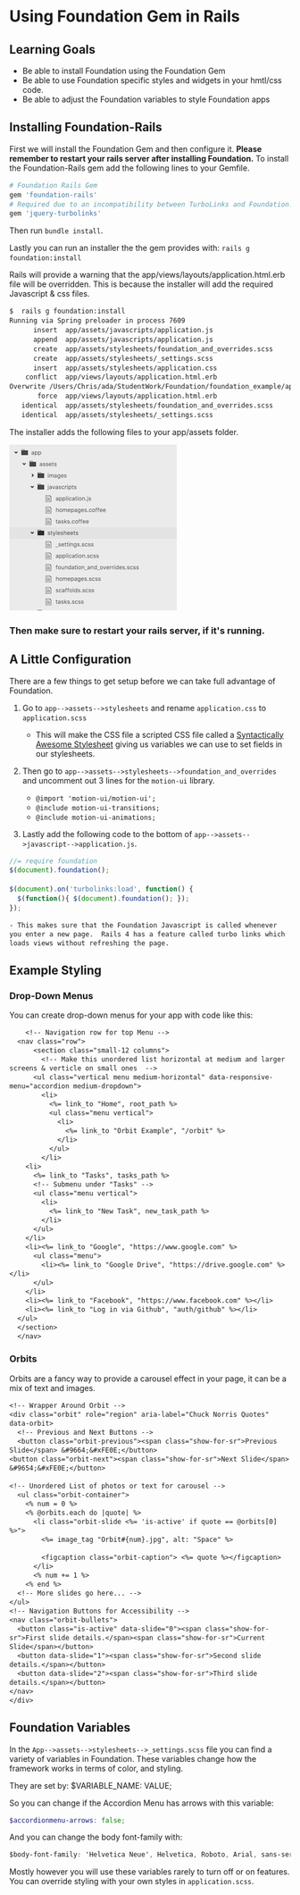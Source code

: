 
# Using Foundation Gem in Rails

## Learning Goals
-  Be able to install Foundation using the Foundation Gem
-  Be able to use Foundation specific styles and widgets in your hmtl/css code.
-  Be able to adjust the Foundation variables to style Foundation apps

## Installing Foundation-Rails

First we will install the Foundation Gem and then configure it.  **Please remember to restart your rails server after installing Foundation.**  To install the Foundation-Rails gem add the following lines to your Gemfile.

```ruby
# Foundation Rails Gem
gem 'foundation-rails'
# Required due to an incompatibility between TurboLinks and Foundation.
gem 'jquery-turbolinks'
```

Then run `bundle install`.  

Lastly you can run an installer the the gem provides with: `rails g foundation:install`

Rails will provide a warning that the app/views/layouts/application.html.erb file will be overridden.  This is because the installer will add the required Javascript & css files.  

```bash
$  rails g foundation:install
Running via Spring preloader in process 7609
      insert  app/assets/javascripts/application.js
      append  app/assets/javascripts/application.js
      create  app/assets/stylesheets/foundation_and_overrides.scss
      create  app/assets/stylesheets/_settings.scss
      insert  app/assets/stylesheets/application.css
    conflict  app/views/layouts/application.html.erb
Overwrite /Users/Chris/ada/StudentWork/Foundation/foundation_example/app/views/layouts/application.html.erb? (enter "h" for help) [Ynaqdh] Y
       force  app/views/layouts/application.html.erb
   identical  app/assets/stylesheets/foundation_and_overrides.scss
   identical  app/assets/stylesheets/_settings.scss
```

The installer adds the following files to your app/assets folder.  

![foundation files](images/foundationfiles.png)


### Then make sure to restart your rails server, if it's running. 

## A Little Configuration

There are a few things to get setup before we can take full advantage of Foundation.  

1.  Go to `app-->assets-->stylesheets` and rename `application.css` to `application.scss`
	- This will make the CSS file a scripted CSS file called a [Syntactically Awesome Stylesheet](http://sass-lang.com/) giving us variables we can use to set fields in our stylesheets.  
1.  Then go to `app-->assets-->stylesheets-->foundation_and_overrides` and uncomment out 3 lines for the `motion-ui` library.
	- `@import 'motion-ui/motion-ui';`
	- `@include motion-ui-transitions;`
	- `@include motion-ui-animations;`

1.  Lastly add the following code to the bottom of `app-->assets-->javascript-->application.js`.
  
```javascript
//= require foundation
$(document).foundation();

$(document).on('turbolinks:load', function() {
  $(function(){ $(document).foundation(); });
});
```
	- This makes sure that the Foundation Javascript is called whenever you enter a new page.  Rails 4 has a feature called turbo links which loads views without refreshing the page.  


## Example Styling

### Drop-Down Menus

You can create drop-down menus for your app with code like this:


```erb
    <!-- Navigation row for top Menu -->
  <nav class="row">
      <section class="small-12 columns">
        <!-- Make this unordered list horizontal at medium and larger screens & verticle on small ones  -->
      <ul class="vertical menu medium-horizontal" data-responsive-menu="accordion medium-dropdown">
        <li>
          <%= link_to "Home", root_path %>
          <ul class="menu vertical">
            <li>
              <%= link_to "Orbit Example", "/orbit" %>
            </li>
          </ul>
        </li>
    <li>
      <%= link_to "Tasks", tasks_path %>
      <!-- Submenu under "Tasks" -->
      <ul class="menu vertical">
        <li>
          <%= link_to "New Task", new_task_path %>
        </li>
      </ul>
    </li>
    <li><%= link_to "Google", "https://www.google.com" %>
      <ul class="menu">
        <li><%= link_to "Google Drive", "https://drive.google.com" %></li>
      </ul>
    </li>
    <li><%= link_to "Facebook", "https://www.facebook.com" %></li>
    <li><%= link_to "Log in via Github", "auth/github" %></li>
  </ul>
  </section>
  </nav>
```

### Orbits

Orbits are a fancy way to provide a carousel effect in your page, it can be a mix of text and images.

```erb
<!-- Wrapper Around Orbit -->
<div class="orbit" role="region" aria-label="Chuck Norris Quotes" data-orbit>
  <!-- Previous and Next Buttons -->
  <button class="orbit-previous"><span class="show-for-sr">Previous Slide</span> &#9664;&#xFE0E;</button>
<button class="orbit-next"><span class="show-for-sr">Next Slide</span> &#9654;&#xFE0E;</button>

<!-- Unordered List of photos or text for carousel -->
  <ul class="orbit-container">
    <% num = 0 %>
    <% @orbits.each do |quote| %>
      <li class="orbit-slide <%= 'is-active' if quote == @orbits[0] %>">
        <%= image_tag "Orbit#{num}.jpg", alt: "Space" %>

        <figcaption class="orbit-caption"> <%= quote %></figcaption>
      </li>
      <% num += 1 %>
    <% end %>
  <!-- More slides go here... -->
</ul>
<!-- Navigation Buttons for Accessibility -->
<nav class="orbit-bullets">
  <button class="is-active" data-slide="0"><span class="show-for-sr">First slide details.</span><span class="show-for-sr">Current Slide</span></button>
  <button data-slide="1"><span class="show-for-sr">Second slide details.</span></button>
  <button data-slide="2"><span class="show-for-sr">Third slide details.</span></button>
</nav>
</div>

```

## Foundation Variables

In the `App-->assets-->stylesheets-->_settings.scss` file you can find a variety of variables in Foundation.  These variables change how the framework works in terms of color, and styling.

They are set by:  $VARIABLE_NAME:  VALUE;

So you can change if the Accordion Menu has arrows with this variable:
```scss
$accordionmenu-arrows: false;
```

And you can change the body font-family with:
```css
$body-font-family: 'Helvetica Neue', Helvetica, Roboto, Arial, sans-serif;
```

Mostly however you will use these variables rarely to turn off or on features.   You can override styling with your own styles in `application.scss`.  


